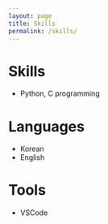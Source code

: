 ```yaml
---
layout: page
title: Skills
permalink: /skills/
---
```


# Skills
* Python, C programming

# Languages
* Korean
* English

# Tools
* VSCode